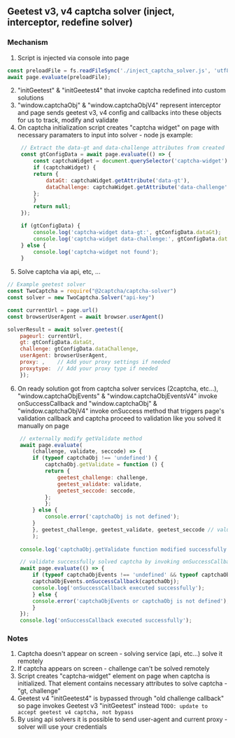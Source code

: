 ## Geetest v3, v4 captcha solver (inject, interceptor, redefine solver)

### Mechanism
1. Script is injected via console into page
```js
const preloadFile = fs.readFileSync('./inject_captcha_solver.js', 'utf8');
await page.evaluate(preloadFile);
```
2. "initGeetest" & "initGeetest4" that invoke captcha redefined into custom solutions
3. "window.captchaObj" & "window.captchaObjV4" represent interceptor and page sends geetest v3, v4 config and   callbacks into these objects for us to track, modify and validate
4. On captcha initialization script creates "captcha widget" on page with necessary paramaters to input into solver -  node js example:
   ```js
    // Extract the data-gt and data-challenge attributes from created widget on page
    const gtConfigData = await page.evaluate(() => {
        const captchaWidget = document.querySelector('captcha-widget');
        if (captchaWidget) {
        return {
            dataGt: captchaWidget.getAttribute('data-gt'),
            dataChallenge: captchaWidget.getAttribute('data-challenge'),
        };
        }
        return null;
    });

    if (gtConfigData) {
        console.log('captcha-widget data-gt:', gtConfigData.dataGt);
        console.log('captcha-widget data-challenge:', gtConfigData.dataChallenge);
    } else {
        console.log('captcha-widget not found');
    }   
   ```
5. Solve captcha via api, etc, ...
```js
// Example geetest solver
const TwoCaptcha = require("@2captcha/captcha-solver")
const solver = new TwoCaptcha.Solver("api-key")

const currentUrl = page.url()
const browserUserAgent = await browser.userAgent()

solverResult = await solver.geetest({
    pageurl: currentUrl,
    gt: gtConfigData.dataGt,
    challenge: gtConfigData.dataChallenge,
    userAgent: browserUserAgent,
    proxy: ,    // Add your proxy settings if needed
    proxytype:  // Add your proxy type if needed
    });
```   
6. On ready solution got from captcha solver services (2captcha, etc...), "window.captchaObjEvents" & "window.captchaObjEventsV4" invoke onSuccessCallback and "window.captchaObj" & "window.captchaObjV4" invoke onSuccess method that triggers page's validation callback and captcha proceed to validation like you solved it manually on page
```js
    // externally modify getValidate method
    await page.evaluate(
        (challenge, validate, seccode) => {
        if (typeof captchaObj !== 'undefined') {
            captchaObj.getValidate = function () {
            return {
                geetest_challenge: challenge,
                geetest_validate: validate,
                geetest_seccode: seccode,
            };
            };
        } else {
            console.error('captchaObj is not defined');
        }
        }, geetest_challenge, geetest_validate, geetest_seccode // values got from api solver, etc
        );
    
    console.log('captchaObj.getValidate function modified successfully');

    // validate successfully solved captcha by invoking onSuccessCallback of captchaObjEvents
    await page.evaluate(() => {
        if (typeof captchaObjEvents !== 'undefined' && typeof captchaObj !== 'undefined') {
        captchaObjEvents.onSuccessCallback(captchaObj);
        console.log('onSuccessCallback executed successfully');
        } else {
        console.error('captchaObjEvents or captchaObj is not defined');
        }
    });
    console.log('onSuccessCallback executed successfully');
```
   
### Notes
1. Captcha doesn't appear on screen - solving service (api, etc...) solve it remotely
2. If captcha appears on screen - challenge can't be solved remotely
3. Script creates "captcha-widget" element on page when captcha is initialized. That element contains necessary attributes to solve captcha - "gt, challenge"
4. Geetest v4 "initGeetest4" is bypassed through "old challenge callback" so page invokes Geetest v3 "initGeetest" instead 
`TODO: update to accept geetest v4 captcha, not bypass`
5. By using api solvers it is possible to send user-agent and current proxy - solver will use your credentials
